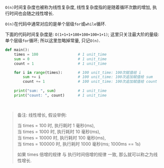 `O(n)`时间复杂度也被称为线性复杂度,
线性复杂度指的是随着循环次数的增加, 执行时间也会随之线性增长.  

`O(n)`在代码中通常对应的是单个层级`for`或`while`循环.   

下面的代码时间复杂度是: `O(1+1+1+100+100+100+1+1)`;
这里只关注最大阶的量级: 单个层级`for`循环; 
所以这里忽略掉常量, 只记`O(n)`.
```python
def main():
    times = 100                  # 1 unit_time
    sum = 0                      # 1 unit_time
    count = 1                    # 1 unit_time

    for i in range(times):       # 100 unit_time: 100次赋值给 i 
        sum += i                 # 100 unit_time: 100次追加赋值给 sum
        count += 1               # 100 unit_time: 100次追加赋值给 count
    
    print("sum: ", sum)          # 1 unit_time
    print("count: ", count)      # 1 unit_time
```

&nbsp;  

> 备注:
> 线性增长, 假设举例:
> 
> 当 times = 100 时, 执行耗时 1 毫秒(ms),   
> 当 times = 1000 时, 执行耗时 10 毫秒(ms),   
> 当 times = 10000 时, 执行耗时 100 毫秒(ms),   
> 当 times = 100000 时, 执行耗时 1000 毫秒(ms; 1000ms == 1s)   
> 
> 如果 times 倍增的规律 与 执行时间倍增的规律 一致, 那么就可以称之为线性增长.    